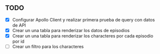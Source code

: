 ## TODO

- [x] Configurar Apollo Client y realizar primera prueba de query con datos de API
- [x] Crear un una tabla para renderizar los datos de episodios
- [x] Crear un una tabla para renderizar los characteres por cada episodio por id
- [ ] Crear un filtro para los characteres
